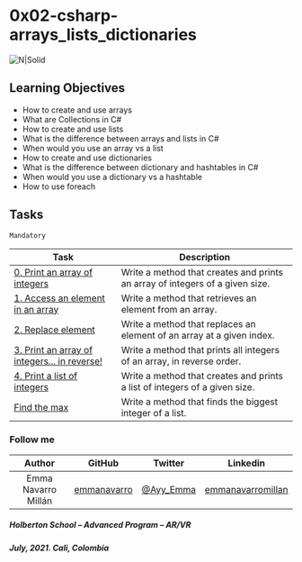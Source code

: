 # 0x02-csharp-arrays_lists_dictionaries

![N|Solid](https://upload.wikimedia.org/wikipedia/commons/thumb/4/4f/Csharp_Logo.png/245px-Csharp_Logo.png)

## Learning Objectives

* How to create and use arrays
* What are Collections in C#
* How to create and use lists
* What is the difference between arrays and lists in C#
* When would you use an array vs a list
* How to create and use dictionaries
* What is the difference between dictionary and hashtables in C#
* When would you use a dictionary vs a hashtable
* How to use foreach

## Tasks

``Mandatory``

| Task | Description |
| ------ | ------ |
| [0. Print an array of integers](0-print_array) | Write a method that creates and prints an array of integers of a given size. |
| [1. Access an element in an array](1-element_at) | Write a method that retrieves an element from an array. |
| [2. Replace element](2-replace_element) | Write a method that replaces an element of an array at a given index. |
| [3. Print an array of integers... in reverse!](3-print_array_reverse) | Write a method that prints all integers of an array, in reverse order. |
| [4. Print a list of integers](4-print_list) | Write a method that creates and prints a list of integers of a given size. |
| [Find the max ](5-max_integer) | Write a method that finds the biggest integer of a list. |

### Follow me

| Author | GitHub | Twitter | Linkedin |
| :---: | :---: | :---: | :---: |
| Emma Navarro Millán | [emmanavarro](https://github.com/emmanavarro) | [@Ayy_Emma](https://twitter.com/Ayy_Emma) | [emmanavarromillan](https://www.linkedin.com/in/emmanavarromillan) |

##### Holberton School – Advanced Program – AR/VR
##### July, 2021. Cali, Colombia
